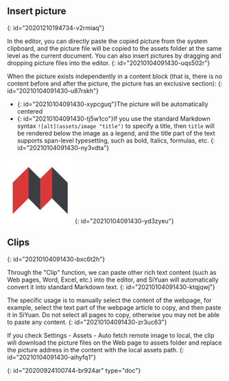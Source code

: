 ## Insert picture
{: id="20201210194734-v2rmiaq"}

In the editor, you can directly paste the copied picture from the system clipboard, and the picture file will be copied to the assets folder at the same level as the current document. You can also insert pictures by dragging and dropping picture files into the editor.
{: id="20210104091430-uqs502r"}

When the picture exists independently in a content block (that is, there is no content before and after the picture, the picture has an exclusive section):
{: id="20210104091430-u87rskh"}

* {: id="20210104091430-xypcguq"}The picture will be automatically centered
* {: id="20210104091430-tj5w1co"}If you use the standard Markdown syntax `![alt](assets/image "title")` to specify a title, then `title` will be rendered below the image as a legend, and the title part of the text supports span-level typesetting, such as bold, Italics, formulas, etc.
{: id="20210104091430-ny3vdta"}

![SiYuan.png](assets/SiYuan.png "*When one drinks water, one must not forget where it comes from*")
{: id="20210104091430-yd3zyeu"}

## Clips
{: id="20210104091430-bxc6t2h"}

Through the "Clip" function, we can paste other rich text content (such as Web pages, Word, Excel, etc.) into the editor, and SiYuan will automatically convert it into standard Markdown text.
{: id="20210104091430-ktqjqwj"}

The specific usage is to manually select the content of the webpage, for example, select the text part of the webpage article to copy, and then paste it in SiYuan. Do not select all pages to copy, otherwise you may not be able to paste any content.
{: id="20210104091430-zr3uc63"}

If you check Settings - Assets - Auto fetch remote image to local, the clip will download the picture files on the Web page to assets folder and replace the picture address in the content with the local assets path.
{: id="20210104091430-aihyfq1"}


{: id="20200924100744-br924ar" type="doc"}
